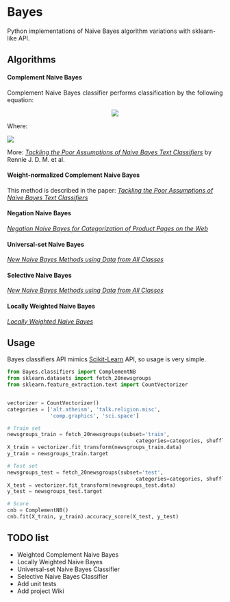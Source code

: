 # Bayes
Python implementations of Naive Bayes algorithm variations with sklearn-like API.

## Algorithms

#### Complement Naive Bayes

<p align='justify'>
Complement Naive Bayes classifier performs classification by the following equation:
<p align='center'><img  src='https://github.com/krzjoa/Bayes/blob/master/img/eq_cnb.png'></p>
Where:
<p align='left'><img  src='https://github.com/krzjoa/Bayes/blob/master/img/cnb_explanation.png'></p>

More: <i><a href='https://people.csail.mit.edu/jrennie/papers/icml03-nb.pdf'>Tackling the Poor Assumptions of Naive Bayes Text Classifiers</a></i>
 by Rennie J. D. M. et al. 

</p>

#### Weight-normalized Complement Naive Bayes

This method is described in the paper: 
<i><a href='https://people.csail.mit.edu/jrennie/papers/icml03-nb.pdf'>Tackling the Poor Assumptions of Naive Bayes Text Classifiers</a></i>
#### Negation Naive Bayes

<i><a href='http://www.aclweb.org/anthology/R11-1083.pdf'>Negation Naive Bayes for Categorization of Product Pages on the Web</a></i>

#### Universal-set Naive Bayes

<i><a href='http://aia-i.com/ijai/sample/vol5/no1/1-13.pdf'>New Naive Bayes Methods using Data from All Classes</a></i>

#### Selective Naive Bayes

<i><a href='http://aia-i.com/ijai/sample/vol5/no1/1-13.pdf'>New Naive Bayes Methods using Data from All Classes</a></i>

#### Locally Weighted Naive Bayes

<i><a href='http://www.cs.waikato.ac.nz/~eibe/pubs/UAI_200.pdf'>Locally Weighted Naive Bayes</a></i>


## Usage

Bayes classifiers API mimics [Scikit-Learn](http://scikit-learn.org/stable/modules/classes.html) API, so usage is very simple.


``` python
from Bayes.classifiers import ComplementNB
from sklearn.datasets import fetch_20newsgroups
from sklearn.feature_extraction.text import CountVectorizer


vectorizer = CountVectorizer()
categories = ['alt.atheism', 'talk.religion.misc',
              'comp.graphics', 'sci.space']

# Train set
newsgroups_train = fetch_20newsgroups(subset='train',
                                          categories=categories, shuffle=True)
X_train = vectorizer.fit_transform(newsgroups_train.data)
y_train = newsgroups_train.target

# Test set
newsgroups_test = fetch_20newsgroups(subset='test',
                                          categories=categories, shuffle=True)
X_test = vectorizer.fit_transform(newsgroups_test.data)
y_test = newsgroups_test.target

# Score 
cnb = ComplementNB()
cnb.fit(X_train, y_train).accuracy_score(X_test, y_test)
```




## TODO list
* Weighted Complement Naive Bayes
* Locally Weighted Naive Bayes
* Universal-set Naive Bayes Classifier
* Selective Naive Bayes Classifier
* Add unit tests
* Add project Wiki

